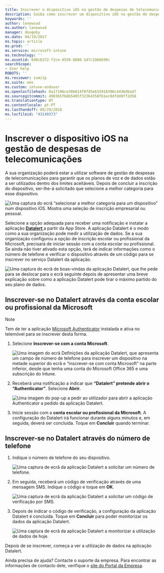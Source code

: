 ```yaml
---
title: Inscrever o dispositivo iOS na gestão de despesas de telecomunicações com o Intune
description: Saiba como inscrever um dispositivo iOS na gestão de despesas de telecomunicações.
keywords: ''
author: lenewsad
ms.author: lanewsad
manager: dougeby
ms.date: 04/19/2017
ms.topic: article
ms.prod: ''
ms.service: microsoft-intune
ms.technology: ''
ms.assetid: 6d8c6372-f2ce-4558-8886-1d7c1966699c
searchScope:
- User help
ROBOTS: ''
ms.reviewer: sumitp
ms.suite: ems
ms.custom: intune-enduser
ms.openlocfilehash: 0a17196ce30b014f0fd5e615918398c4436dba4f
ms.sourcegitcommit: 490365fb8b5405f323b4358fb1ec9dfdd9ff2d58
ms.translationtype: HT
ms.contentlocale: pt-PT
ms.lasthandoff: 08/29/2018
ms.locfileid: "43149373"
---
```

# <a name="enroll-your-ios-device-in-telecom-expense-management"></a>Inscrever o dispositivo iOS na gestão de despesas de telecomunicações

A sua organização poderá estar a utilizar software de gestão de despesas de telecomunicações para garantir que os planos de voz e de dados estão a ser utilizados dentro dos limites aceitáveis. Depois de concluir a inscrição do dispositivo, ser-lhe-á solicitado que selecione a melhor categoria para esse dispositivo.

  ![Uma captura do ecrã “selecionar a melhor categoria para um dispositivo” num dispositivo iOS. Mostra uma seleção de inscrição empresarial ou pessoal.](./media/ios-enroll-10-tem-select-best-category.png)

Selecione a opção adequada para receber uma notificação e instalar a aplicação [ __Datalert__ ](https://itunes.apple.com/app/datalert/id771029268?mt=8) a partir da App Store. A aplicação Datalert é o modo como a sua organização pode medir a utilização de dados. Se a sua organização configurou a opção de inscrição escolar ou profissional da Microsoft, precisará de iniciar sessão com a conta escolar ou profissional. Se ainda não tiver ativado esta opção, terá de indicar informações como o número de telefone e verificar o dispositivo através de um código para se inscrever no serviço Datalert da aplicação.

  ![Uma captura do ecrã de boas-vindas da aplicação Datalert, que lhe pede para se deslocar para o ecrã seguinte depois de apresentar uma breve explicação sobre como a aplicação Datalert pode tirar o máximo partido do seu plano de dados.](./media/ios-enroll-11-tem-datalert-setup.png)

## <a name="enroll-into-datalert-using-your-microsoft-work-or-school-account"></a>Inscrever-se no Datalert através da conta escolar ou profissional da Microsoft

> [!NOTE]
> Tem de ter a aplicação [Microsoft Authenticator](https://docs.microsoft.com/azure/multi-factor-authentication/end-user/microsoft-authenticator-app-how-to) instalada e ativa no telemóvel para se inscrever desta forma.

1. Selecione __Inscrever-se com a conta Microsoft__.

   ![Uma imagem do ecrã Definições da aplicação Datalert, que apresenta um campo de número de telefone para inscrever um dispositivo na metade superior do ecrã e “inscrever-se com conta Microsoft” na parte inferior, desde que tenha uma conta do Microsoft Office 365 e uma subscrição do Intune.](./media/ios-enroll-11a-tem-datalert-enroll-msft-account.png)

2. Receberá uma notificação a indicar que __“Datalert” pretende abrir o “Authenticator”__. Selecione __Abrir__.

   ![Uma imagem do pop-up a pedir ao utilizador para abrir a aplicação Authenticator a pedido da aplicação Datalert.](./media/ios-enroll-11b-tem-datalert-open-authenticator.png)

3. Inicie sessão com a __conta escolar ou profissional da Microsoft__. A configuração do Datalert irá funcionar durante alguns minutos e, em seguida, deverá ser concluída. Toque em __Concluir__ quando terminar.

## <a name="enroll-into-datalert-using-your-phone-number"></a>Inscrever-se no Datalert através do número de telefone

1. Indique o número de telefone do seu dispositivo.

   ![Uma captura de ecrã da aplicação Datalert a solicitar um número de telefone.](./media/ios-enroll-12-tem-datalert-phone-number.png)

2. Em seguida, receberá um código de verificação através de uma mensagem SMS. Indique o código e toque em __OK__.

   ![Uma captura de ecrã da aplicação Datalert a solicitar um código de verificação por SMS.](./media/ios-enroll-13-tem-datalert-sms.png)

3. Depois de indicar o código de verificação, a configuração da aplicação Datalert é concluída. Toque em __Concluir__ para poder monitorizar os dados da aplicação Datalert.

   ![Uma captura de ecrã da aplicação Datalert a monitorizar a utilização de dados de hoje.](./media/ios-enroll-14-tem-datalert-monitoring-active.png)

Depois de se inscrever, começa a ver a utilização de dados na aplicação Datalert.

Ainda precisa de ajuda? Contacte o suporte da empresa. Para encontrar as informações de contacto dele, verifique o [site do Portal da Empresa](https://go.microsoft.com/fwlink/?linkid=2010980).
